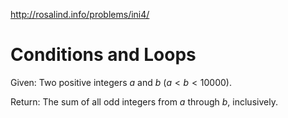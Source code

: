 http://rosalind.info/problems/ini4/

# Conditions and Loops

Given: Two positive integers $a$ and $b$ ($a \lt b \lt 10000$).

Return: The sum of all odd integers from $a$ through $b$, inclusively.
